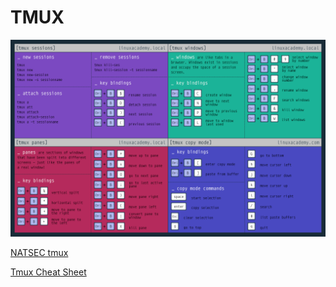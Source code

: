 # TMUX

![](img/tmux.png)

[NATSEC tmux](https://natsec.github.io/notes/dotfiles/)

[Tmux Cheat Sheet](https://acloudguru.com/blog/engineering/tmux-cheat-sheet?utm_source=legacyla&utm_medium=redirect&utm_campaign=one_platform)


